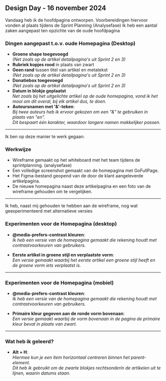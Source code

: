 ## Design Day - 16 november 2024

Vandaag heb ik de hoofdpagina ontworpen. Voorbereidingen hiervoor vonden al plaats tijdens de Sprint Planning (Analysefase)
Ik heb een aantal zaken aangepast ten opzichte van de oude hoofdpagina
### Dingen aangepast t.o.v. oude Homepagina (Desktop)

- **Groene shape toegevoegd**  
  *(Net zoals op de artikel detailpagina's uit Sprint 2 en 3)*  
- **Rubriek kopjes rood** in plaats van zwart  
- **Geen rand** tussen titel van artikel en metatekst  
  *(Net zoals op de artikel detailpagina's uit Sprint 2 en 3)*  
- **Donatiebox toegevoegd**  
  *(Net zoals op de artikel detailpagina's uit Sprint 2 en 3)*  
- **Datum in blokje geplaatst**  
  *Net zoals bij het uitgelichte artikel op de oude homepagina, vond ik het mooi om dit overal, bij elk artikel dus, te doen.*
- **Auteursnamen met '&'-teken**:  
  *Bij twee auteurs heb ik ervoor gekozen om een "&" te gebruiken in plaats van "en".  
  Dit bespaart één karakter, waardoor langere namen makkelijker passen.*


---
Ik ben op deze manier te werk gegaan:
### Werkwijze

  - Wireframe gemaakt op het whiteboard met het team tijdens de sprintplanning. (analysefase)
  - Een volledige screenshot gemaakt van de homepagina met GoFullPage.  
  - Het Figma-bestand geopend van de door de klant aangeleverde artikelpagina.  
  - De nieuwe homepagina naast deze artikelpagina en een foto van de wireframe gehouden om te vergelijken.  

---
Ik heb, naast mij gehouden te hebben aan de wireframe, nog wat geexperimenteerd met alternatieve versies
### Experimenten voor de Homepagina (desktop)

- **@media-prefers-contrast kleuren**:  
  *Ik heb een versie van de homepagina gemaakt die rekening houdt met contrastvoorkeuren van gebruikers.*

- **Eerste artikel in groene stijl en verplaatste vorm**:  
  *Een versie gemaakt waarbij het eerste artikel een groene stijl heeft en de groene vorm iets verplaatst is.*

---
### Experimenten voor de Homepagina (mobiel)

- **@media-prefers-contrast kleuren**:  
  *Ik heb een versie van de homepagina gemaakt die rekening houdt met contrastvoorkeuren van gebruikers.*

- **Primaire kleur gegeven aan de ronde vorm bovenaan**:  
  *Een versie gemaakt waarbij de vorm bovenaan in de pagina de primaire kleur bevat in plaats van zwart.*

---

### Wat heb ik geleerd?

- **Alt + H**:  
  *Hiermee kun je een item horizontaal centreren binnen het parent-element.  
  Dit heb ik gebruikt om de zwarte blokjes rechtsonderin de artikelen uit te lijnen, waarin datums staan.*
